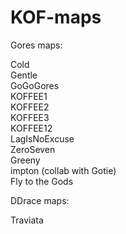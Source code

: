 # KOF-maps

Gores maps:

Cold
<br/>
Gentle
<br/>
GoGoGores
<br/>
KOFFEE1
<br/>
KOFFEE2
<br/>
KOFFEE3
<br/>
KOFFEE12
<br/>
LagIsNoExcuse
<br/>
ZeroSeven
<br/>
Greeny
<br/>
impton (collab with Gotie)
<br/>
Fly to the Gods

DDrace maps:

Traviata
